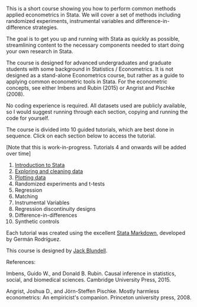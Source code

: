 This is a short course showing you how to perform common methods applied econometrics in Stata. We will cover a set of methods including randomized experiments, instrumental variables and difference-in-difference strategies. 

The goal is to get you up and running with Stata as quickly as possible, streamlining content to the necessary components needed to start doing your own research in Stata.

The course is designed for advanced undergraduates and graduate students with some background in Statistics / Econometrics. It is not designed as a stand-alone Econometrics course, but rather as a guide to applying common econometric tools in Stata. For the econometric concepts, see either Imbens and Rubin (2015) or Angrist and Pischke (2008).

No coding experience is required. All datasets used are publicly available, so I would suggest running through each section, copying and running the code for yourself.

The course is divided into 10 guided tutorials, which are best done in sequence. Click on each section below to access the tutorial.

[Note that this is work-in-progress. Tutorials 4 and onwards will be added over time]

1. [Introduction to Stata](docs/part1/part1.html)
2. [Exploring and cleaning data](docs/part2/part2.html)
3. [Plotting data](docs/part3/part3.html)
4. Randomized experiments and t-tests
5. Regression
6. Matching
7. Instrumental Variables
8. Regression discontinuity designs
9. Difference-in-differences
10. Synthetic controls

Each tutorial was created using the excellent [Stata Markdown](https://data.princeton.edu/stata/markdown), developed by Germán Rodríguez.

This course is designed by [Jack Blundell](https://www.stanford.edu/~jackblun).

References:

Imbens, Guido W., and Donald B. Rubin. Causal inference in statistics, social, and biomedical sciences. Cambridge University Press, 2015.

Angrist, Joshua D., and Jörn-Steffen Pischke. Mostly harmless econometrics: An empiricist's companion. Princeton university press, 2008.